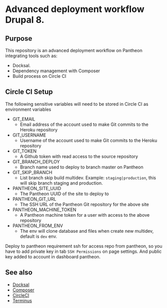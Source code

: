 # Advanced deployment workflow Drupal 8.

## Purpose
This repository is an advanced deployment workflow on Pantheon integrating tools such as:
* Docksal.
* Dependency management with Composer
* Build process on Circle CI

## Circle CI Setup
The following sensitive variables will need to be stored in Circle CI as environment variables
* GIT_EMAIL
    * Email address of the account used to make Git commits to the Heroku repository
* GIT_USERNAME
    * Username of the account used to make Git commits to the Heroku repository
* GIT_TOKEN
    * A Github token with read access to the source repository
* GIT_BRANCH_DEPLOY
    * Branch name used to deploy to branch master on Pantheon
* GIT_SKIP_BRANCH
    * List branch skip build multidev. Example: `staging|production`, this will skip branch staging and production.
* PANTHEON_SITE_UUID
    * The Pantheon UUID of the site to deploy to
* PANTHEON_GIT_URL
    * The SSH URL of the Pantheon Git repository for the above site
* PANTHEON_MACHINE_TOKEN
    * A Pantheon machine token for a user with access to the above repository
* PANTHEON_FROM_ENV
    * The env will clone database and files when create new multidev, default is `dev` env.

Deploy to pantheon requirement ssh for access repo from pantheon, so you have to add private key in tab `SSH Permissions` on page settings. And public key added to account in dashboard pantheon.

## See also
* [Docksal](http://docksal.readthedocs.io/en/master/)
* [Composer](https://getcomposer.org/)
* [CircleCI](https://circleci.com/)
* [Terminus](https://pantheon.io/docs/terminus/)
